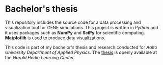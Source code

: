 # Bachelor's thesis

This repository includes the source code for a data processing and visualization tool for GENE simulations. This project is written in *Python* and it uses packages such as **NumPy** and **SciPy** for scientific computing. **Matplotlib** is used to produce data visualizations.

This code is part of my bachelor's thesis and research conducted for *Aalto University Department of Applied Physics*. The [thesis](https://aaltodoc.aalto.fi/items/03857fd2-c96c-4bc2-9196-3af071f48fc9) is openly available at the *Harald Herlin Learning Center*.
